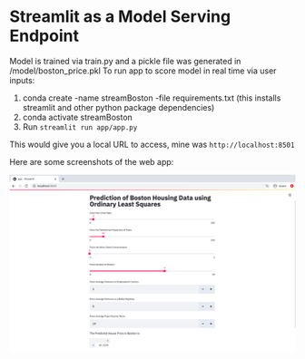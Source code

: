 # Streamlit as a Model Serving Endpoint

Model is trained via train.py and a pickle file was generated in /model/boston_price.pkl 
To run app to score model in real time via user inputs:
 1. conda create -name streamBoston -file requirements.txt (this installs streamlit and other python package dependencies)
 2. conda activate streamBoston
 2. Run `streamlit run app/app.py`
 
 This would give you a local URL to access, mine was `http://localhost:8501`

Here are some screenshots of the web app:

![](images/screenshot.png?raw=true)
